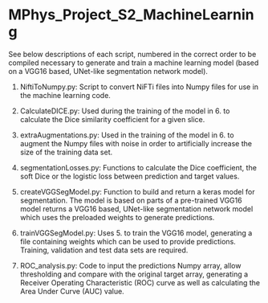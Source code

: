 # MPhys_Project_S2_MachineLearning

See below descriptions of each script, numbered in the correct order to be compiled necessary to generate and train a machine learning model (based on a VGG16 based, UNet-like segmentation network model).

1. NiftiToNumpy.py: Script to convert NiFTi files into Numpy files for use in the machine learning code.

2. CalculateDICE.py: Used during the training of the model in 6. to calculate the Dice similarity coefficient for a given slice.

3. extraAugmentations.py: Used in the training of the model in 6. to augment the Numpy files with noise in order to artificially increase the size of the training data set.

4. segmentationLosses.py: Functions to calculate the Dice coefficient, the soft Dice or the logistic loss between prediction and target values.

5. createVGGSegModel.py: Function to build and return a keras model for segmentation. The model is based on parts of a pre-trained VGG16 model returns a VGG16 based, UNet-like segmentation network model which uses the preloaded weights to generate predictions.

6. trainVGGSegModel.py: Uses 5. to train the VGG16 model, generating a file containing weights which can be used to provide predictions. Training, validation and test data sets are required.

7. ROC_analysis.py: Code to input the predictions Numpy array, allow thresholding and compare with the original target array, generating a Receiver Operating Characteristic (ROC) curve as well as calculating the Area Under Curve (AUC) value.
